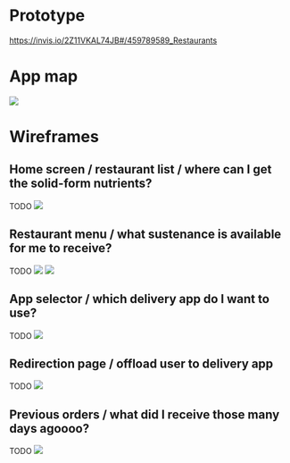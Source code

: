 # Prototype

https://invis.io/2Z11VKAL74JB#/459789589_Restaurants

# App map

![](https://github.com/software-students-fall2021/user-experience-design-xinhua-coherent-compfood/blob/main/ux-design/compfood_appmapuh.png)

# Wireframes

## Home screen / restaurant list / where can I get the solid-form nutrients?

TODO
![](https://github.com/software-students-fall2021/user-experience-design-xinhua-coherent-compfood/blob/main/ux-design/restaurant.png)

## Restaurant menu / what sustenance is available for me to receive?

TODO
![](https://github.com/software-students-fall2021/user-experience-design-xinhua-coherent-compfood/blob/main/ux-design/restaurantInfo.png)
![](https://github.com/software-students-fall2021/user-experience-design-xinhua-coherent-compfood/blob/main/ux-design/menu.png)

## App selector / which delivery app do I want to use?

TODO
![](https://github.com/software-students-fall2021/user-experience-design-xinhua-coherent-compfood/blob/main/ux-design/AppSelector.png)

## Redirection page / offload user to delivery app

TODO
![](https://github.com/software-students-fall2021/user-experience-design-xinhua-coherent-compfood/blob/main/ux-design/redirecting.png)

## Previous orders / what did I receive those many days agoooo?

TODO
![](https://github.com/software-students-fall2021/user-experience-design-xinhua-coherent-compfood/blob/main/ux-design/previousOrders.png)
